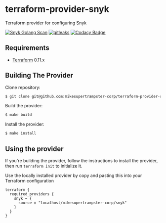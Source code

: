 # terraform-provider-snyk

Terraform provider for configuring Snyk

[![Snyk Golang Scan](https://github.com/mikesupertrampster-corp/terraform-provider-snyk/actions/workflows/snyk.yml/badge.svg)](https://github.com/mikesupertrampster-corp/terraform-provider-snyk/actions/workflows/snyk.yml) [![gitleaks](https://github.com/mikesupertrampster-corp/terraform-provider-snyk/actions/workflows/gitleaks.yml/badge.svg)](https://github.com/mikesupertrampster-corp/terraform-provider-snyk/actions/workflows/gitleaks.yml) [![Codacy Badge](https://app.codacy.com/project/badge/Grade/a36286278570406692de2ac036bc7a94)](https://www.codacy.com/gh/mikesupertrampster-corp/terraform-provider-snyk/dashboard?utm_source=github.com&amp;utm_medium=referral&amp;utm_content=mikesupertrampster-corp/terraform-provider-snyk&amp;utm_campaign=Badge_Grade)

## Requirements

   - [Terraform](https://www.terraform.io/downloads.html) 0.11.x

## Building The Provider

Clone repository:

```sh
$ git clone git@github.com:mikesupertrampster-corp/terraform-provider-snyk
```

Build the provider:

```sh
$ make build
```

Install the provider:

```sh
$ make install
```

## Using the provider

If you're building the provider, follow the instructions to install the provider, then run `terraform init` to initialize it.

Use the locally installed provider by copy and pasting this into your Terraform configuration

```hcl
terraform {
  required_providers {
    snyk = {
      source = "localhost/mikesupertrampster-corp/snyk"
    }
  }
}
```
